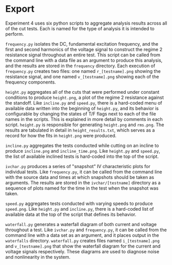 # Export

Experiment 4 uses six python scripts to aggregate analysis results across all of the cut tests.  Each is named for the type of analysis it is intended to perform.

`frequency.py` isolates the DC, fundamental excitation frequency, and the first and second harmonics of the voltage signal to construct the regime 2 resistance signal throughout an entire test.  This script can be called from the command line with a data file as an argument to produce this analysis, and the results are stored in the `frequency` directory.  Each execution of `frequency.py` creates two files: one named `r_[testname].png` showing the resistance signal, and one named `v_[testname].png` showing each of the frequency components.

`height.py` aggregates all of the cuts that were performed under constant conditions to produce `height.png`, a plot of the regime 2 resistance against the standoff.  Like `incline.py` and `speed.py`, there is a hard-coded menu of available data written into the beginning of `height.py`, and its behavior is configurable by changing the states of T/F flags next to each of the file names in the scripts.  This is explained in more detail by comments in each script.  `height.py` is responsible for generating `height.png` and `rms.png`. The results are tabulated in detail in `height_results.txt`, which serves as a record for how the fits in `height.png` were produced.

`incline.py` aggregates the tests conducted while cutting on an incline to produce `incline.png` and `incline_time.png`.  Like `height.py` and `speed.py`, the list of available inclined tests is hard-coded into the top of the script.

`ivchar.py` produces a series of "snapshot" IV characteristic plots for individual tests.  Like `frequency.py`, it can be called from the command line with the source data and times at which snapshots should be taken as arguments.  The results are stored in the `ivchar/[testname]` directory as a sequence of plots named for the time in the test when the snapshot was taken.

`speed.py` aggregates tests conducted with varying speeds to produce `speed.png`.  Like `height.py` and `incline.py`, there is a hard-coded list of available data at the top of the script that defines its behavior.

`waterfall.py` generates a waterfall diagram of both current and voltage throughout a test.  Like `ivchar.py` and `frequency.py`, it can be called from the command line with a data set as an argument, and it places output in the `waterfalls` directory.  `waterfall.py` creates files named `i_[testname].png` and `v_[testname].png` that show the waterfall diagram for the current and voltage signals respectively.  These diagrams are used to diagnose noise and nonlinearity in the system.